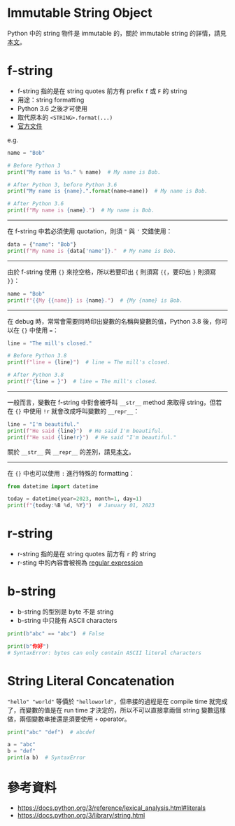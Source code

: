 # Immutable String Object

Python 中的 string 物件是 immutable 的，關於 immutable string 的詳情，請見[本文](</Programming Language/Mutable String & Immutable String.md>)。

# f-string

- f-string 指的是在 string quotes 前方有 prefix `f` 或 `F` 的 string
- 用途：string formatting
- Python 3.6 之後才可使用
- 取代原本的 `<STRING>.format(...)`
- [官方文件](https://docs.python.org/3/reference/lexical_analysis.html#formatted-string-literals)

e.g.

```Python
name = "Bob"

# Before Python 3
print("My name is %s." % name)  # My name is Bob.

# After Python 3, before Python 3.6
print("My name is {name}.".format(name=name))  # My name is Bob.

# After Python 3.6
print(f"My name is {name}.")  # My name is Bob.
```

---

在 f-string 中若必須使用 quotation，則須 `"` 與 `'` 交錯使用：

```Python
data = {"name": "Bob"}
print(f"My name is {data['name']}."  # My name is Bob.
```

---

由於 f-string 使用 `{}` 來挖空格，所以若要印出 `{` 則須寫 `{{`，要印出 `}` 則須寫 `}}`：

```Python
name = "Bob"
print(f"{{My {{name}} is {name}.")  # {My {name} is Bob.
```

---

在 debug 時，常常會需要同時印出變數的名稱與變數的值，Python 3.8 後，你可以在 `{}`
中使用 `=`：

```Python
line = "The mill's closed."

# Before Python 3.8
print(f"line = {line}")  # line = The mill's closed.

# After Python 3.8
print(f"{line = }")  # line = The mill's closed.
```

---

一般而言，變數在 f-string 中對會被呼叫 `__str__` method 來取得 string，但若在 `{}` 中使用 `!r` 就會改成呼叫變數的 `__repr__`：

```Python
line = "I'm beautiful."
print(f"He said {line}")  # He said I'm beautiful.
print(f"He said {line!r}")  # He said "I'm beautiful."
```

關於 `__str__` 與 `__repr__` 的差別，請見[本文](</Programming Language/Python/__repr__ 與 __str__.md>)。

---

在 `{}` 中也可以使用 `:` 進行特殊的 formatting：

```Python
from datetime import datetime

today = datetime(year=2023, month=1, day=1)
print(f"{today:%B %d, %Y}")  # January 01, 2023
```
# r-string

- r-string 指的是在 string quotes 前方有 `r` 的 string
- r-sting 中的內容會被視為 [regular expression](https://regex101.com/)

# b-string

- b-string 的型別是 byte 不是 string
- b-string 中只能有 ASCII characters

```Python
print(b"abc" == "abc")  # False

print(b"你好")
# SyntaxError: bytes can only contain ASCII literal characters
```

# String Literal Concatenation

`"hello" "world"` 等價於 `"helloworld"`，但串接的過程是在 compile time 就完成了，而變數的值是在 run time 才決定的，所以不可以直接拿兩個 string 變數這樣做，兩個變數串接還是須要使用 `+` operator。

```Python
print("abc" "def")  # abcdef

a = "abc"
b = "def"
print(a b)  # SyntaxError
```

# 參考資料

- <https://docs.python.org/3/reference/lexical_analysis.html#literals>
- <https://docs.python.org/3/library/string.html>
